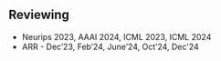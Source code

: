 ## Reviewing

<ul style="margin:0 0 5px;">
  <li><autocolor>Neurips 2023, AAAI 2024, ICML 2023, ICML 2024</autocolor></li>
  <li><autocolor>ARR - Dec’23, Feb’24, June’24, Oct’24, Dec'24</autocolor></li>
</ul>

